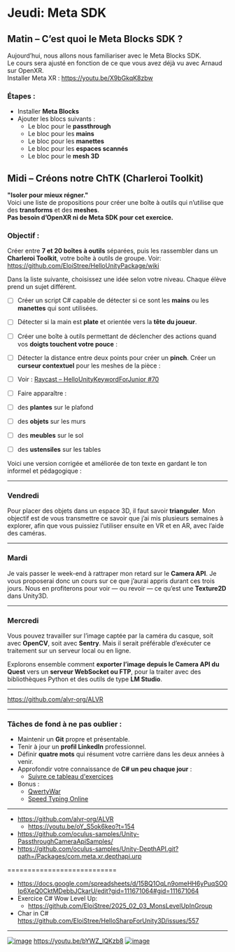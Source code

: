 
# Jeudi: Meta SDK

## Matin – C’est quoi le Meta Blocks SDK ?

Aujourd’hui, nous allons nous familiariser avec le Meta Blocks SDK.  
Le cours sera ajusté en fonction de ce que vous avez déjà vu avec Arnaud sur OpenXR.  
Installer Meta XR : https://youtu.be/X9bGkqK8zbw

### Étapes :

* Installer **Meta Blocks**
* Ajouter les blocs suivants :
  * Le bloc pour le **passthrough**
  * Le bloc pour les **mains**
  * Le bloc pour les **manettes**
  * Le bloc pour les **espaces scannés**
  * Le bloc pour le **mesh 3D**

## Midi – Créons notre ChTK (Charleroi Toolkit)

**"Isoler pour mieux régner."**  
Voici une liste de propositions pour créer une boîte à outils qui n’utilise que des **transforms** et des **meshes**.  
**Pas besoin d’OpenXR ni de Meta SDK pour cet exercice.**    

### Objectif :

Créer entre **7 et 20 boîtes à outils** séparées, puis les rassembler dans un **Charleroi Toolkit**, votre boîte à outils de groupe.
Voir: https://github.com/EloiStree/HelloUnityPackage/wiki  

Dans la liste suivante, choisissez une idée selon votre niveau. Chaque élève prend un sujet différent.

- [ ] Créer un script C# capable de détecter si ce sont les **mains** ou les **manettes** qui sont utilisées.
- [ ]  Détecter si la main est **plate** et orientée vers la **tête du joueur**.
- [ ]  Créer une boîte à outils permettant de déclencher des actions quand vos **doigts touchent votre pouce** :
  - [ ]  Détecter la distance entre deux points pour créer un **pinch**.
Créer un **curseur contextuel** pour les meshes de la pièce :
- [ ]  Voir : [Raycast – HelloUnityKeywordForJunior #70](https://github.com/EloiStree/HelloUnityKeywordForJunior/issues/70)
- [ ]  Faire apparaître :
  - [ ]  des **plantes** sur le plafond
  - [ ]  des **objets** sur les murs
  - [ ]  des **meubles** sur le sol
  - [ ]  des **ustensiles** sur les tables


Voici une version corrigée et améliorée de ton texte en gardant le ton informel et pédagogique :

---

###  Vendredi

Pour placer des objets dans un espace 3D, il faut savoir **trianguler**.
Mon objectif est de vous transmettre ce savoir que j’ai mis plusieurs semaines à explorer,
afin que vous puissiez l’utiliser ensuite en VR et en AR, avec l’aide des caméras.

---

###  Mardi

Je vais passer le week-end à rattraper mon retard sur le **Camera API**.
Je vous proposerai donc un cours sur ce que j’aurai appris durant ces trois jours.
Nous en profiterons pour voir — ou revoir — ce qu’est une **Texture2D** dans Unity3D.

---

###  Mercredi

Vous pouvez travailler sur l’image captée par la caméra du casque,
soit avec **OpenCV**, soit avec **Sentry**.
Mais il serait préférable d’exécuter ce traitement sur un serveur local ou en ligne.

Explorons ensemble comment **exporter l’image depuis le Camera API du Quest**
vers un **serveur WebSocket ou FTP**, pour la traiter avec des bibliothèques Python
et des outils de type **LM Studio**.


---------------

https://github.com/alvr-org/ALVR








---

### Tâches de fond à ne pas oublier :

* Maintenir un **Git** propre et présentable.
* Tenir à jour un **profil LinkedIn** professionnel.
* Définir **quatre mots** qui résument votre carrière dans les deux années à venir.
* Approfondir votre connaissance de **C# un peu chaque jour** :
  * [Suivre ce tableau d'exercices](https://docs.google.com/spreadsheets/d/15BQ1OqLn9omeHH6yPuqSO0Ip6XeQ0CktMDebbJCkarU/edit?gid=111671064#gid=111671064)
* Bonus :
  * [QwertyWar](https://www.qwertywar.com)
  * [Speed Typing Online](https://www.speedtypingonline.com/typing-test)



------------
- https://github.com/alvr-org/ALVR
  - https://youtu.be/oY_S5ok6keo?t=154
- https://github.com/oculus-samples/Unity-PassthroughCameraApiSamples/
- https://github.com/oculus-samples/Unity-DepthAPI.git?path=/Packages/com.meta.xr.depthapi.urp

===========================
- https://docs.google.com/spreadsheets/d/15BQ1OqLn9omeHH6yPuqSO0Ip6XeQ0CktMDebbJCkarU/edit?gid=111671064#gid=111671064
- Exercice C# Wow Level Up:
  - https://github.com/EloiStree/2025_02_03_MonsLevelUpInGroup
- Char in C# https://github.com/EloiStree/HelloSharpForUnity3D/issues/557












---------------
[![image](https://github.com/user-attachments/assets/bf1592af-738e-43a7-abce-24e7fd723ed9)](https://youtu.be/bYWZ_lQKzb8)
https://youtu.be/bYWZ_lQKzb8
[![image](https://github.com/user-attachments/assets/8d657fd4-e1d1-4057-a685-a955f492668c)](https://www.linkedin.com/posts/christoph-spinger-280621190_ballee-gameon-metaquest3-ugcPost-7335641936856281088-Adyq?utm_source=share&utm_medium=member_desktop&rcm=ACoAAAbZXakBIv3dUUeyXBKfnq58XyNESFvicZo)


